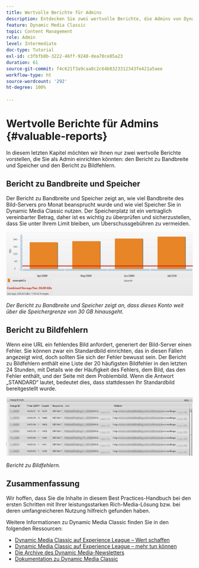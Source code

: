 ```yaml
---
title: Wertvolle Berichte für Admins
description: Entdecken Sie zwei wertvolle Berichte, die Admins von Dynamic Media Classic eventuell einrichten sollten.
feature: Dynamic Media Classic
topic: Content Management
role: Admin
level: Intermediate
doc-type: Tutorial
exl-id: c3fbfb0b-3222-46ff-9248-dea70ce85a23
duration: 61
source-git-commit: f4c621f3a9caa8c2c64b8323312343fe421a5aee
workflow-type: ht
source-wordcount: '292'
ht-degree: 100%

---
```


# Wertvolle Berichte für Admins {#valuable-reports}

In diesem letzten Kapitel möchten wir Ihnen nur zwei wertvolle Berichte vorstellen, die Sie als Admin einrichten könnten: den Bericht zu Bandbreite und Speicher und den Bericht zu Bildfehlern.

## Bericht zu Bandbreite und Speicher

Der Bericht zu Bandbreite und Speicher zeigt an, wie viel Bandbreite des Bild-Servers pro Monat beansprucht wurde und wie viel Speicher Sie in Dynamic Media Classic nutzen. Der Speicherplatz ist ein vertraglich vereinbarter Betrag, daher ist es wichtig zu überprüfen und sicherzustellen, dass Sie unter Ihrem Limit bleiben, um Überschussgebühren zu vermeiden.

![Bild](assets/valuable-reports/reports-1.jpg)

_Der Bericht zu Bandbreite und Speicher zeigt an, dass dieses Konto weit über die Speichergrenze von 30 GB hinausgeht._

## Bericht zu Bildfehlern

Wenn eine URL ein fehlendes Bild anfordert, generiert der Bild-Server einen Fehler. Sie können zwar ein Standardbild einrichten, das in diesen Fällen angezeigt wird, doch sollten Sie sich der Fehler bewusst sein. Der Bericht zu Bildfehlern enthält eine Liste der 20 häufigsten Bildfehler in den letzten 24 Stunden, mit Details wie der Häufigkeit des Fehlers, dem Bild, das den Fehler enthält, und der Seite mit dem Problembild. Wenn die Antwort „STANDARD“ lautet, bedeutet dies, dass stattdessen Ihr Standardbild bereitgestellt wurde.

![Bild](assets/valuable-reports/reports-2.jpg)

_Bericht zu Bildfehlern._

## Zusammenfassung

Wir hoffen, dass Sie die Inhalte in diesem Best Practices-Handbuch bei den ersten Schritten mit Ihrer leistungsstarken Rich-Media-Lösung bzw. bei deren umfangreicheren Nutzung hilfreich gefunden haben.

Weitere Informationen zu Dynamic Media Classic finden Sie in den folgenden Ressourcen:

- [Dynamic Media Classic auf Experience League – Wert schaffen](https://guided.adobe.com/?launch=AEM-5a#recommended/solutions/experience-manager)
- [Dynamic Media Classic auf Experience League – mehr tun können](https://guided.adobe.com/?launch=AEM-6a#recommended/solutions/experience-manager)
- [Die Archive des Dynamic Media-Newsletters](https://experienceleague.adobe.com/docs/dynamic-media-classic/using/dynamic-media-newsletter.html?lang=de)
- [Dokumentation zu Dynamic Media Classic](https://experienceleague.adobe.com/docs/dynamic-media-classic/using/home.html?lang=de)
